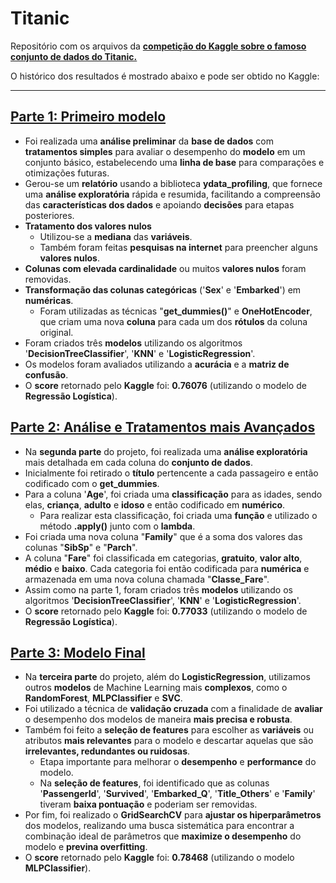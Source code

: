 # Titanic
Repositório com os arquivos da **[competição do Kaggle sobre o famoso conjunto de dados do Titanic.](https://www.kaggle.com/c/titanic)**

O histórico dos resultados é mostrado abaixo e pode ser obtido no Kaggle:



---
## [Parte 1: Primeiro modelo](https://github.com/douglashideki/Titanic/blob/main/Titanic%20-%20Parte%201/Titanic%20-%20Parte%201.ipynb)
- Foi realizada uma **análise preliminar** da **base de dados** com **tratamentos simples** para avaliar o desempenho do **modelo** em um conjunto básico, estabelecendo uma **linha de base** para comparações e otimizações futuras.  
- Gerou-se um **relatório** usando a biblioteca **ydata_profiling**, que fornece uma **análise exploratória** rápida e resumida, facilitando a compreensão das **características dos dados** e apoiando **decisões** para etapas posteriores.
- **Tratamento dos valores nulos**  
  - Utilizou-se a **mediana** das **variáveis**.  
  - Também foram feitas **pesquisas na internet** para preencher alguns **valores nulos**.  
- **Colunas com elevada cardinalidade** ou muitos **valores nulos** foram removidas.  
- **Transformação das colunas categóricas** ('**Sex**' e '**Embarked**') em **numéricas**.  
  - Foram utilizadas as técnicas "**get_dummies()**" e **OneHotEncoder**, que criam uma nova **coluna** para cada um dos **rótulos** da coluna original.  
- Foram criados três **modelos** utilizando os algoritmos '**DecisionTreeClassifier**', '**KNN**' e '**LogisticRegression**'.  
- Os modelos foram avaliados utilizando a **acurácia** e a **matriz de confusão**.  
- O **score** retornado pelo **Kaggle** foi: **0.76076** (utilizando o modelo de **Regressão Logística**).

## [Parte 2: Análise e Tratamentos mais Avançados](https://github.com/douglashideki/Titanic/blob/main/Titanic%20-%20Parte%202/Titanic%20-%20Parte%202.ipynb)
- Na **segunda parte** do projeto, foi realizada uma **análise exploratória** mais detalhada em cada coluna do **conjunto de dados**.  
- Inicialmente foi retirado o **título** pertencente a cada passageiro e então codificado com o **get_dummies**.  
- Para a coluna '**Age**', foi criada uma **classificação** para as idades, sendo elas, **criança**, **adulto** e **idoso** e então codificado em **numérico**.
  - Para realizar esta classificação, foi criada uma **função** e utilizado o método **.apply()** junto com o **lambda**.  
- Foi criada uma nova coluna "**Family**" que é a soma dos valores das colunas "**SibSp**" e "**Parch**".  
- A coluna "**Fare**" foi classificada em categorias, **gratuito**, **valor alto**, **médio** e **baixo**. Cada categoria foi então codificada para **numérica** e armazenada em uma nova coluna chamada "**Classe_Fare**".  
- Assim como na parte 1, foram criados três **modelos** utilizando os algoritmos '**DecisionTreeClassifier**', '**KNN**' e '**LogisticRegression**'.  
- O **score** retornado pelo **Kaggle** foi: **0.77033** (utilizando o modelo de **Regressão Logística**).

## [Parte 3: Modelo Final](https://github.com/douglashideki/Titanic/blob/main/Titanic%20-%20Parte%203/Titanic%20-%20Parte%203.ipynb)

- Na **terceira parte** do projeto, além do **LogisticRegression**, utilizamos outros **modelos** de Machine Learning mais **complexos**, como o **RandomForest**, **MLPClassifier** e **SVC**.
- Foi utilizado a técnica de **validação cruzada** com a finalidade de **avaliar** o desempenho dos modelos de maneira **mais precisa e robusta**.
- Também foi feito a **seleção de features** para escolher as **variáveis** ou atributos **mais relevantes** para o modelo e descartar aquelas que são **irrelevantes, redundantes ou ruidosas**.
  - Etapa importante para melhorar o **desempenho** e **performance** do modelo.
  - Na **seleção de features**, foi identificado que as colunas '**PassengerId**', '**Survived**', '**Embarked_Q**', '**Title_Others**' e '**Family**' tiveram **baixa pontuação** e poderiam ser removidas.
- Por fim, foi realizado o **GridSearchCV** para **ajustar os hiperparâmetros** dos modelos, realizando uma busca sistemática para encontrar a combinação ideal de parâmetros que **maximize o desempenho** do modelo e **previna overfitting**.
- O **score** retornado pelo **Kaggle** foi: **0.78468** (utilizando o modelo **MLPClassifier**).
